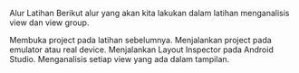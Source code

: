 Alur Latihan
Berikut alur yang akan kita lakukan dalam latihan menganalisis view dan view group.

Membuka project pada latihan sebelumnya. 
Menjalankan project pada emulator atau real device.
Menjalankan Layout Inspector pada Android Studio.
Menganalisis setiap view yang ada dalam tampilan.
